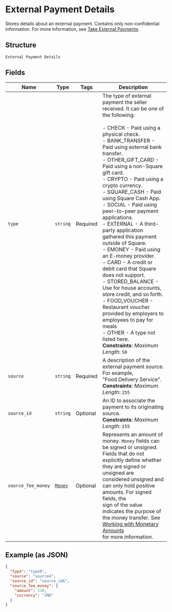 
# External Payment Details

Stores details about an external payment. Contains only non-confidential information.
For more information, see
[Take External Payments](https://developer.squareup.com/docs/payments-api/take-payments/external-payments).

## Structure

`External Payment Details`

## Fields

| Name | Type | Tags | Description |
|  --- | --- | --- | --- |
| `type` | `string` | Required | The type of external payment the seller received. It can be one of the following:<br><br>- CHECK - Paid using a physical check.<br>- BANK_TRANSFER - Paid using external bank transfer.<br>- OTHER\_GIFT\_CARD - Paid using a non-Square gift card.<br>- CRYPTO - Paid using a crypto currency.<br>- SQUARE_CASH - Paid using Square Cash App.<br>- SOCIAL - Paid using peer-to-peer payment applications.<br>- EXTERNAL - A third-party application gathered this payment outside of Square.<br>- EMONEY - Paid using an E-money provider.<br>- CARD - A credit or debit card that Square does not support.<br>- STORED_BALANCE - Use for house accounts, store credit, and so forth.<br>- FOOD_VOUCHER - Restaurant voucher provided by employers to employees to pay for meals<br>- OTHER - A type not listed here.<br>**Constraints**: *Maximum Length*: `50` |
| `source` | `string` | Required | A description of the external payment source. For example,<br>"Food Delivery Service".<br>**Constraints**: *Maximum Length*: `255` |
| `source_id` | `string` | Optional | An ID to associate the payment to its originating source.<br>**Constraints**: *Maximum Length*: `255` |
| `source_fee_money` | [`Money`](../../doc/models/money.md) | Optional | Represents an amount of money. `Money` fields can be signed or unsigned.<br>Fields that do not explicitly define whether they are signed or unsigned are<br>considered unsigned and can only hold positive amounts. For signed fields, the<br>sign of the value indicates the purpose of the money transfer. See<br>[Working with Monetary Amounts](https://developer.squareup.com/docs/build-basics/working-with-monetary-amounts)<br>for more information. |

## Example (as JSON)

```json
{
  "type": "type0",
  "source": "source4",
  "source_id": "source_id6",
  "source_fee_money": {
    "amount": 130,
    "currency": "JMD"
  }
}
```

